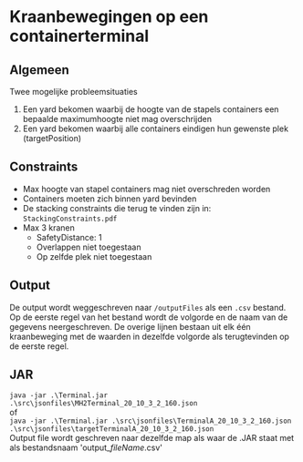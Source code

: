 # Kraanbewegingen op een containerterminal
## Algemeen
Twee mogelijke probleemsituaties
1. Een yard bekomen waarbij de hoogte van de stapels containers een bepaalde maximumhoogte niet mag overschrijden
2. Een yard bekomen waarbij alle containers eindigen hun gewenste plek (targetPosition)

## Constraints
* Max hoogte van stapel containers mag niet overschreden worden
* Containers moeten zich binnen yard bevinden
* De stacking constraints die terug te vinden zijn in: `StackingConstraints.pdf`
* Max 3 kranen
  * SafetyDistance: 1
  * Overlappen niet toegestaan
  * Op zelfde plek niet toegestaan

## Output
De output wordt weggeschreven naar `/outputFiles` als een `.csv` bestand. Op de eerste regel van het bestand 
wordt de volgorde en de naam van de gegevens neergeschreven. De overige lijnen bestaan uit elk één kraanbeweging
met de waarden in dezelfde volgorde als terugtevinden op de eerste regel.

## JAR
`java -jar .\Terminal.jar .\src\jsonfiles\MH2Terminal_20_10_3_2_160.json`  
of  
`java -jar .\Terminal.jar .\src\jsonfiles\TerminalA_20_10_3_2_160.json .\src\jsonfiles\targetTerminalA_20_10_3_2_160.json`  
Output file wordt geschreven naar dezelfde map als waar de .JAR staat met als bestandsnaam 'output_*fileName*.csv'
